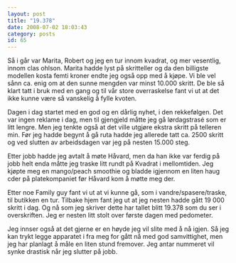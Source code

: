 ```yaml
---
layout: post
title: "19.378"
date: 2008-07-02 18:03:43
category: posts
id: 65
---
```

Så i går var Marita, Robert og jeg en tur innom kvadrat, og mer vesentlig, innom clas ohlson. Marita hadde lyst på skritteller og da den billigste modellen kosta femti kroner endte jeg også opp med å kjøpe. Vi ble vel sånn ca. enig om at den sunne mengden var minst 10.000 skritt. De ble så klart tatt i bruk med en gang og til vår store overraskelse fant vi ut at det ikke kunne være så vanskelig å fylle kvoten.

Dagen i dag startet med en god og en dårlig nyhet, i den rekkefølgen. Det var ingen reklame i dag, men til gjengjeld måtte jeg gå lørdagstrasé som er litt lengre. Men jeg tenkte også at det ville utgjøre ekstra skritt på telleren min. Før jeg hadde begynt å gå ruta hadde jeg allerede tatt ca. 2500 skritt og ved slutten av arbeidsdagen var jeg på nesten 15.000 steg.

Etter jobb hadde jeg avtalt å møte Håvard, men da han ikke var ferdig på jobb helt enda måtte jeg traske litt rundt på Kvadrat i mellomtiden. Jeg kjøpte meg en mango/peach smoothie og bladde igjennom en liten haug cder på platekompaniet før Håvard kom å møtte meg der.

Etter noe Family guy fant vi ut at vi kunne gå, som i vandre/spasere/traske, til butikken en tur. Tilbake hjem fant jeg ut at jeg nesten hadde gått 19 000 skritt i dag. Og nå som jeg skriver dette har tallet blitt 19.378 som du ser i overskriften. Jeg er nesten litt stolt over første dagen med pedometer.

Jeg innser også at det gjerne er en høyde jeg vil slite med å nå igjen. Så jeg kan trykt legge apparatet i fra meg for gått nå med god samvittighet, men jeg har planlagt å måle en liten stund fremover. Jeg antar nummeret vil synke drastisk når jeg slutter på jobb.